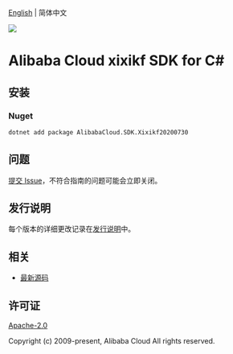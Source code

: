 [English](README.md) | 简体中文

![](https://aliyunsdk-pages.alicdn.com/icons/AlibabaCloud.svg)

# Alibaba Cloud xixikf SDK for C#

## 安装

### Nuget

```bash
dotnet add package AlibabaCloud.SDK.Xixikf20200730
```

## 问题

[提交 Issue](https://github.com/aliyun/alibabacloud-csharp-sdk/issues/new)，不符合指南的问题可能会立即关闭。

## 发行说明

每个版本的详细更改记录在[发行说明](./ChangeLog.md)中。

## 相关

* [最新源码](https://github.com/aliyun/alibabacloud-csharp-sdk/)

## 许可证

[Apache-2.0](http://www.apache.org/licenses/LICENSE-2.0)

Copyright (c) 2009-present, Alibaba Cloud All rights reserved.
